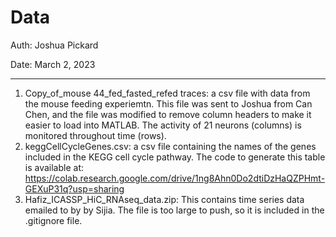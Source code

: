 # Data

Auth: Joshua Pickard

Date: March 2, 2023

---

1. Copy_of_mouse 44_fed_fasted_refed traces: a csv file with data from the mouse feeding experiemtn. This file was sent to Joshua from Can Chen, and the file was modified to remove column headers to make it easier to load into MATLAB. The activity of 21 neurons (columns) is monitored throughout time (rows).
2. keggCellCycleGenes.csv: a csv file containing the names of the genes included in the KEGG cell cycle pathway. The code to generate this table is available at: https://colab.research.google.com/drive/1ng8Ahn0Do2dtiDzHaQZPHmt-GEXuP31q?usp=sharing
3. Hafiz_ICASSP_HiC_RNAseq_data.zip: This contains time series data emailed to by by Sijia. The file is too large to push, so it is included in the .gitignore file.


